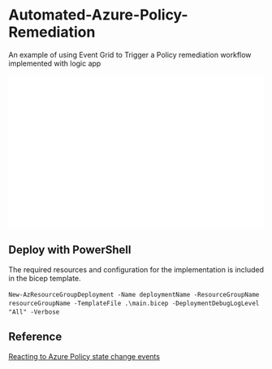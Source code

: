 # Automated-Azure-Policy-Remediation

An example of using Event Grid to Trigger a Policy remediation workflow implemented with logic app

<div align="center">
  <img src="https://github.com/ptsouk/Automated-Azure-Policy-Remediation/blob/main/readmeFiles/Automated-Azure-Policy-Remediation.gif?raw=true"
  width="600" height="300"/>
</div>

## Deploy with PowerShell

The required resources and configuration for the implementation is included in the bicep template.

```New-AzResourceGroupDeployment -Name deploymentName -ResourceGroupName resourceGroupName -TemplateFile .\main.bicep -DeploymentDebugLogLevel "All" -Verbose```

## Reference

[Reacting to Azure Policy state change events](https://learn.microsoft.com/en-us/azure/governance/policy/concepts/event-overview?tabs=event-grid-event-schema)
